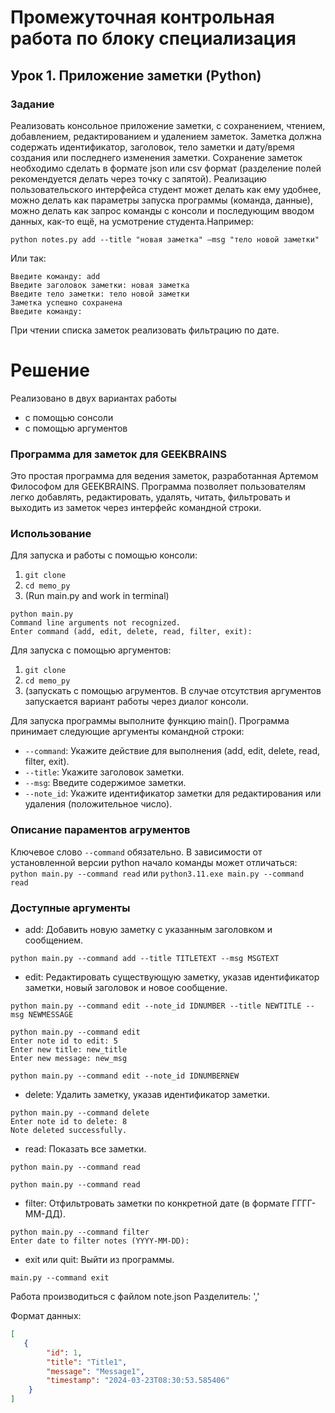 # Промежуточная контрольная работа по блоку специализация
## Урок 1. Приложение заметки (Python)

### Задание
Реализовать консольное приложение заметки, с сохранением, чтением,
добавлением, редактированием и удалением заметок. Заметка должна
содержать идентификатор, заголовок, тело заметки и дату/время создания или
последнего изменения заметки. Сохранение заметок необходимо сделать в
формате json или csv формат (разделение полей рекомендуется делать через
точку с запятой). Реализацию пользовательского интерфейса студент может
делать как ему удобнее, можно делать как параметры запуска программы
(команда, данные), можно делать как запрос команды с консоли и
последующим вводом данных, как-то ещё, на усмотрение студента.Например:
```
python notes.py add --title "новая заметка" –msg "тело новой заметки"
```
Или так:
```
Введите команду: add
Введите заголовок заметки: новая заметка
Введите тело заметки: тело новой заметки
Заметка успешно сохранена
Введите команду:
```
При чтении списка заметок реализовать фильтрацию по дате.


# Решение

Реализовано в двух вариантах работы 
* с помощью сонсоли 
* с помощью аргументов


### Программа для заметок для GEEKBRAINS

Это простая программа для ведения заметок, разработанная Артемом Философом для GEEKBRAINS. Программа позволяет пользователям легко добавлять, редактировать, удалять, читать, фильтровать и выходить из заметок через интерфейс командной строки.

### Использование
Для запуска и работы с помощью консоли:
1. `git clone`
2. `cd memo_py`
3. (Run main.py and work in terminal)
```commandline
python main.py               
Command line arguments not recognized.
Enter command (add, edit, delete, read, filter, exit):

```

Для запуска с помощью аргументов:
1. `git clone`
2. `cd memo_py`
3. (запускать с помощью агрументов.
   В случае отсутствия аргументов запускается вариант работы через диалог консоли.
   
Для запуска программы выполните функцию main(). Программа принимает следующие аргументы командной строки:

- `--command`: Укажите действие для выполнения (add, edit, delete, read, filter, exit).
- `--title`: Укажите заголовок заметки.
- `--msg`: Введите содержимое заметки.
- `--note_id`: Укажите идентификатор заметки для редактирования или удаления (положительное число).

### Описание параментов агрументов 
Ключевое слово `--command` обязательно.
В зависимости от установленной версии python начало команды может отличаться:
`python main.py --command read` или `python3.11.exe main.py --command read`

### Доступные аргументы
- add: Добавить новую заметку с указанным заголовком и сообщением.
```commandline
python main.py --command add --title TITLETEXT --msg MSGTEXT
```
- edit: Редактировать существующую заметку, указав идентификатор заметки, новый заголовок и новое сообщение.
```commandline
python main.py --command edit --note_id IDNUMBER --title NEWTITLE --msg NEWMESSAGE
```
```commandline
python main.py --command edit
Enter note id to edit: 5
Enter new title: new_title
Enter new message: new_msg

```
```commandline
python main.py --command edit --note_id IDNUMBERNEW 
```
- delete: Удалить заметку, указав идентификатор заметки.
```commandline
python main.py --command delete 
Enter note id to delete: 8
Note deleted successfully.
```
- read: Показать все заметки.
```commandline
python main.py --command read  
```
```commandline
python main.py --command read
```
- filter: Отфильтровать заметки по конкретной дате (в формате ГГГГ-ММ-ДД).
```commandline
python main.py --command filter
Enter date to filter notes (YYYY-MM-DD): 
```
- exit или quit: Выйти из программы.
```commandline
main.py --command exit
```

Работа производиться с файлом note.json
Разделитель: ','

Формат данных:

```json
[   
   {
        "id": 1,
        "title": "Title1",
        "message": "Message1",
        "timestamp": "2024-03-23T08:30:53.585406"
    }
]
```
